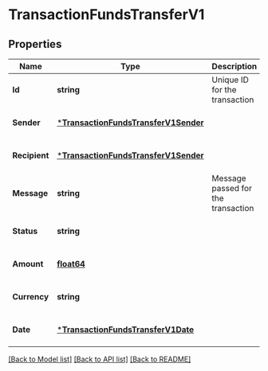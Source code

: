 # TransactionFundsTransferV1

## Properties
Name | Type | Description | Notes
------------ | ------------- | ------------- | -------------
**Id** | **string** | Unique ID for the transaction | [optional] [default to null]
**Sender** | [***TransactionFundsTransferV1Sender**](Transaction_funds_transfer.v1_sender.md) |  | [optional] [default to null]
**Recipient** | [***TransactionFundsTransferV1Sender**](Transaction_funds_transfer.v1_sender.md) |  | [optional] [default to null]
**Message** | **string** | Message passed for the transaction | [optional] [default to null]
**Status** | **string** |  | [optional] [default to null]
**Amount** | [**float64**](decimal.md) |  | [optional] [default to null]
**Currency** | **string** |  | [optional] [default to null]
**Date** | [***TransactionFundsTransferV1Date**](Transaction_funds_transfer.v1_date.md) |  | [optional] [default to null]

[[Back to Model list]](../README.md#documentation-for-models) [[Back to API list]](../README.md#documentation-for-api-endpoints) [[Back to README]](../README.md)

